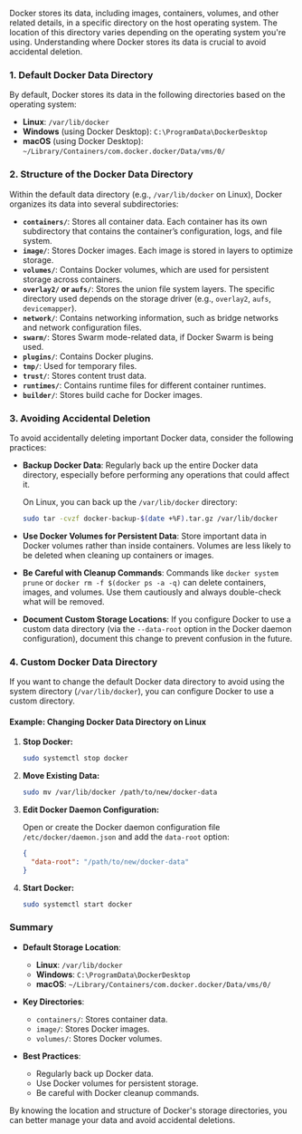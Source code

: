 Docker stores its data, including images, containers, volumes, and other related details, in a specific directory on the host operating system. The location of this directory varies depending on the operating system you're using. Understanding where Docker stores its data is crucial to avoid accidental deletion.

### **1. Default Docker Data Directory**

By default, Docker stores its data in the following directories based on the operating system:

- **Linux**: `/var/lib/docker`
- **Windows** (using Docker Desktop): `C:\ProgramData\DockerDesktop`
- **macOS** (using Docker Desktop): `~/Library/Containers/com.docker.docker/Data/vms/0/`

### **2. Structure of the Docker Data Directory**

Within the default data directory (e.g., `/var/lib/docker` on Linux), Docker organizes its data into several subdirectories:

- **`containers/`**: Stores all container data. Each container has its own subdirectory that contains the container’s configuration, logs, and file system.
- **`image/`**: Stores Docker images. Each image is stored in layers to optimize storage.
- **`volumes/`**: Contains Docker volumes, which are used for persistent storage across containers.
- **`overlay2/` or `aufs/`**: Stores the union file system layers. The specific directory used depends on the storage driver (e.g., `overlay2`, `aufs`, `devicemapper`).
- **`network/`**: Contains networking information, such as bridge networks and network configuration files.
- **`swarm/`**: Stores Swarm mode-related data, if Docker Swarm is being used.
- **`plugins/`**: Contains Docker plugins.
- **`tmp/`**: Used for temporary files.
- **`trust/`**: Stores content trust data.
- **`runtimes/`**: Contains runtime files for different container runtimes.
- **`builder/`**: Stores build cache for Docker images.

### **3. Avoiding Accidental Deletion**

To avoid accidentally deleting important Docker data, consider the following practices:

- **Backup Docker Data**: Regularly back up the entire Docker data directory, especially before performing any operations that could affect it.
  
  On Linux, you can back up the `/var/lib/docker` directory:

  ```bash
  sudo tar -cvzf docker-backup-$(date +%F).tar.gz /var/lib/docker
  ```

- **Use Docker Volumes for Persistent Data**: Store important data in Docker volumes rather than inside containers. Volumes are less likely to be deleted when cleaning up containers or images.

- **Be Careful with Cleanup Commands**: Commands like `docker system prune` or `docker rm -f $(docker ps -a -q)` can delete containers, images, and volumes. Use them cautiously and always double-check what will be removed.

- **Document Custom Storage Locations**: If you configure Docker to use a custom data directory (via the `--data-root` option in the Docker daemon configuration), document this change to prevent confusion in the future.

### **4. Custom Docker Data Directory**

If you want to change the default Docker data directory to avoid using the system directory (`/var/lib/docker`), you can configure Docker to use a custom directory.

#### **Example: Changing Docker Data Directory on Linux**

1. **Stop Docker:**

   ```bash
   sudo systemctl stop docker
   ```

2. **Move Existing Data:**

   ```bash
   sudo mv /var/lib/docker /path/to/new/docker-data
   ```

3. **Edit Docker Daemon Configuration:**

   Open or create the Docker daemon configuration file `/etc/docker/daemon.json` and add the `data-root` option:

   ```json
   {
     "data-root": "/path/to/new/docker-data"
   }
   ```

4. **Start Docker:**

   ```bash
   sudo systemctl start docker
   ```

### **Summary**

- **Default Storage Location**:
  - **Linux**: `/var/lib/docker`
  - **Windows**: `C:\ProgramData\DockerDesktop`
  - **macOS**: `~/Library/Containers/com.docker.docker/Data/vms/0/`
  
- **Key Directories**:
  - `containers/`: Stores container data.
  - `image/`: Stores Docker images.
  - `volumes/`: Stores Docker volumes.

- **Best Practices**:
  - Regularly back up Docker data.
  - Use Docker volumes for persistent storage.
  - Be careful with Docker cleanup commands.

By knowing the location and structure of Docker's storage directories, you can better manage your data and avoid accidental deletions.
